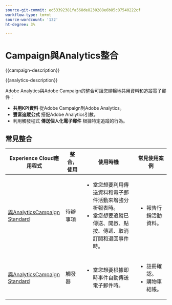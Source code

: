 ```yaml
---
source-git-commit: ed53392381fa568de8230288e6b85c87540222cf
workflow-type: tm+mt
source-wordcount: '132'
ht-degree: 3%

---
```



# Campaign與Analytics整合

{{campaign-description}}

{{analytics-description}}

Adobe Analytics與Adobe Campaign的整合可讓您順暢地共用資料和追蹤電子郵件：

+ **共用KPI資料** 從Adobe Campaign到Adobe Analytics。
+ **豐富追蹤公式** 搭配Adobe Analytics引數。
+ 利用觸發程式 **傳送個人化電子郵件** 根據特定追蹤的行為。

## 常見整合

<table>
    <thead>
        <tr>
            <th>Experience Cloud應用程式</th>
            <th>整合，使用</th>
            <th>使用時機</th>
            <th>常見使用案例</th>
        </tr>
    </thead>
    <tbody>
        <tr>
            <td><a href="https://experienceleague.adobe.com/docs/campaign-standard-learn/tutorials/integrations/track-the-success-of-your-deliveries-in-analytics.html" target="_blank" rel="noreferrer">與AnalyticsCampaign Standard</a></td>
            <td>待辦事項</td>
            <td>
                <ul>
                    <li>當您想要利用傳送資料和電子郵件活動來增強分析報表時。</li>
                    <li>當您想要追蹤已傳送、開啟、點按、傳遞、取消訂閱和退回事件時。</li>                    
                </ul>
            </td>
            <td>
              <ul>
                <li>報告行銷活動資料。</li>
              </ul>
            </td>
        </tr>
        <tr>
            <td><a href="https://experienceleague.adobe.com/docs/campaign-standard-learn/tutorials/integrations/triggers/using-triggers-for-transactional-messaging-overview.html" target="_blank" rel="noreferrer">與AnalyticsCampaign Standard</a></td>
            <td>觸發器</li>
            <td>
                <ul>
                    <li>當您想要根據即時事件自動傳送電子郵件時。</li>
                </ul>
            </td>
            <td>
              <ul>
                <li>註冊確認。</li>
                <li>購物車結帳。</li>
              </ul>
            </td>
        </tr>              
    </tbody>          
</table>

